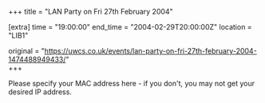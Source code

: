 +++
title = "LAN Party on Fri 27th February 2004"

[extra]
time = "19:00:00"
end_time = "2004-02-29T20:00:00Z"
location = "LIB1"

original = "https://uwcs.co.uk/events/lan-party-on-fri-27th-february-2004-1474488949433/"    
+++

Please specify your MAC address here - if you don't, you may not get your desired IP address.

